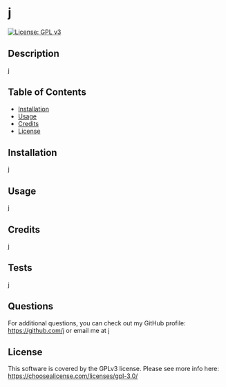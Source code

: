# j

[![License: GPL v3](https://img.shields.io/badge/License-GPLv3-blue.svg)](https://www.gnu.org/licenses/gpl-3.0)

## Description

j

## Table of Contents

- [Installation](#installation)
- [Usage](#usage)
- [Credits](#credits)
- [License](#license)

## Installation

j

## Usage

j

## Credits

j

## Tests

j

## Questions

For additional questions, you can check out my GitHub profile: https://github.com/j or email me at j

## License

This software is covered by the GPLv3 license. Please see more info here: https://choosealicense.com/licenses/gpl-3.0/
